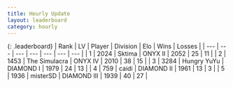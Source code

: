 ```yaml
---
title: Hourly Update
layout: leaderboard
category: hourly
---
```


{: .leaderboard}
| Rank | LV | Player | Division | Elo | Wins | Losses |
| --- | --- | --- | --- | --- | --- | --- |
| <span data-change="0">1</span> | 2024 | <span title="ID: 353063">Sktima</span> | ONYX II | <span data-change="0">2052</span> | <span data-change="0">25</span> | <span data-change="0">11</span> |
| <span data-change="0">2</span> | 1453 | <span title="ID: 366840">The Simulacra</span> | ONYX IV | <span data-change="0">2010</span> | <span data-change="0">38</span> | <span data-change="0">15</span> |
| <span data-change="0">3</span> | 3284 | <span title="ID: 164871">Hungry YuYu</span> | DIAMOND I | <span data-change="0">1979</span> | <span data-change="0">24</span> | <span data-change="0">13</span> |
| <span data-change="0">4</span> | 759 | <span title="ID: 517164">caidi</span> | DIAMOND II | <span data-change="0">1961</span> | <span data-change="0">13</span> | <span data-change="0">3</span> |
| <span data-change="8">5</span> | 1936 | <span title="ID: 453695">misterSD</span> | DIAMOND III | <span data-change="37">1939</span> | <span data-change="6">40</span> | <span data-change="2">27</span> |
